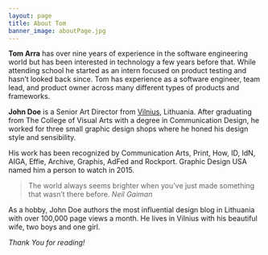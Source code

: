 ```yaml
---
layout: page
title: About Tom
banner_image: aboutPage.jpg
---
```


**Tom Arra** has over nine years of experience in the software engineering world but has been interested in technology a few years before that. While attending school he started as an intern focused on product testing and hasn’t looked back since. Tom has experience as a software engineer, team lead, and product owner across many different types of products and frameworks.

**John Doe** is a Senior Art Director from [Vilnius](https://en.wikipedia.org/wiki/Vilnius), Lithuania. After graduating from The College of Visual Arts with a degree in Communication Design, he worked for three small graphic design shops where he honed his design style and sensibility.

His work has been recognized by Communication Arts, Print, How, ID, IdN, AIGA, Effie, Archive, Graphis, AdFed and Rockport. Graphic Design USA named him a person to watch in 2015.

>The world always seems brighter when you’ve just made something that wasn’t there before. <cite>Neil Gaiman</cite>

As a hobby, John Doe authors the most influential design blog in Lithuania with over 100,000 page views a month. He lives in Vilnius with his beautiful wife, two boys and one girl.

*Thank You for reading!*
